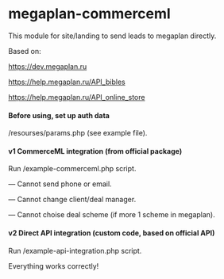 # megaplan-commerceml

This module for site/landing to send leads to megaplan directly.

Based on:

https://dev.megaplan.ru

https://help.megaplan.ru/API_bibles

https://help.megaplan.ru/API_online_store

#### Before using, set up auth data 

/resourses/params.php
(see example file).

#### v1 CommerceML integration (from official package)

Run /example-commerceml.php script.

— Cannot send phone or email.

— Cannot change client/deal manager.
 
— Cannot choise deal scheme (if more 1 scheme in megaplan). 


#### v2 Direct API integration (custom code, based on official API)

Run /example-api-integration.php script.

Everything works correctly!